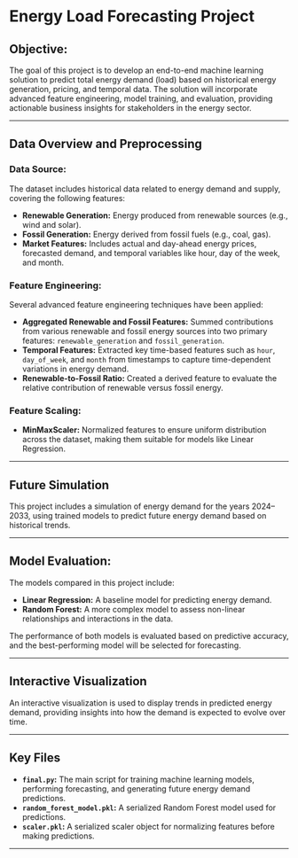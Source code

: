 # Energy Load Forecasting Project

## Objective:
The goal of this project is to develop an end-to-end machine learning solution to predict total energy demand (load) based on historical energy generation, pricing, and temporal data. The solution will incorporate advanced feature engineering, model training, and evaluation, providing actionable business insights for stakeholders in the energy sector.

---

## Data Overview and Preprocessing

### Data Source:
The dataset includes historical data related to energy demand and supply, covering the following features:

- **Renewable Generation:** Energy produced from renewable sources (e.g., wind and solar).
- **Fossil Generation:** Energy derived from fossil fuels (e.g., coal, gas).
- **Market Features:** Includes actual and day-ahead energy prices, forecasted demand, and temporal variables like hour, day of the week, and month.

### Feature Engineering:
Several advanced feature engineering techniques have been applied:

- **Aggregated Renewable and Fossil Features:** Summed contributions from various renewable and fossil energy sources into two primary features: `renewable_generation` and `fossil_generation`.
- **Temporal Features:** Extracted key time-based features such as `hour`, `day_of_week`, and `month` from timestamps to capture time-dependent variations in energy demand.
- **Renewable-to-Fossil Ratio:** Created a derived feature to evaluate the relative contribution of renewable versus fossil energy.

### Feature Scaling:
- **MinMaxScaler:** Normalized features to ensure uniform distribution across the dataset, making them suitable for models like Linear Regression.

---

## Future Simulation
This project includes a simulation of energy demand for the years 2024–2033, using trained models to predict future energy demand based on historical trends.

---

## Model Evaluation:
The models compared in this project include:

- **Linear Regression:** A baseline model for predicting energy demand.
- **Random Forest:** A more complex model to assess non-linear relationships and interactions in the data.

The performance of both models is evaluated based on predictive accuracy, and the best-performing model will be selected for forecasting.

---

## Interactive Visualization
An interactive visualization is used to display trends in predicted energy demand, providing insights into how the demand is expected to evolve over time.

---

## Key Files

- **`final.py`:** The main script for training machine learning models, performing forecasting, and generating future energy demand predictions.
- **`random_forest_model.pkl`:** A serialized Random Forest model used for predictions.
- **`scaler.pkl`:** A serialized scaler object for normalizing features before making predictions.

---


